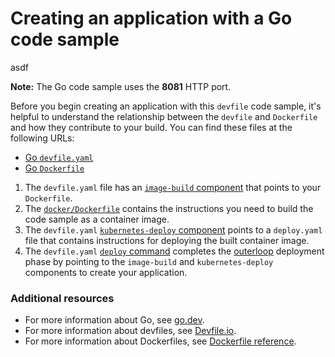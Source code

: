 # Creating an application with a Go code sample
asdf

**Note:** The Go code sample uses the **8081** HTTP port.

Before you begin creating an application with this `devfile` code sample, it's helpful to understand the relationship between the `devfile` and `Dockerfile` and how they contribute to your build. You can find these files at the following URLs:

* [Go `devfile.yaml`](./devfile.yaml)
* [Go `Dockerfile`](./docker/Dockerfile)

1. The `devfile.yaml` file has an [`image-build` component](./devfile.yaml#L19-L25) that points to your `Dockerfile`.
2. The [`docker/Dockerfile`](./docker/Dockerfile) contains the instructions you need to build the code sample as a container image.
3. The `devfile.yaml` [`kubernetes-deploy` component](./devfile.yaml#L26-L38) points to a `deploy.yaml` file that contains instructions for deploying the built container image.
4. The `devfile.yaml` [`deploy` command](./devfile.yaml#L40-L53) completes the [outerloop](https://devfile.io/docs/2.2.0/innerloop-vs-outerloop) deployment phase by pointing to the `image-build` and `kubernetes-deploy` components to create your application.

### Additional resources
* For more information about Go, see [go.dev](https://go.dev/).
* For more information about devfiles, see [Devfile.io](https://devfile.io/).
* For more information about Dockerfiles, see [Dockerfile reference](https://docs.docker.com/engine/reference/builder/).
